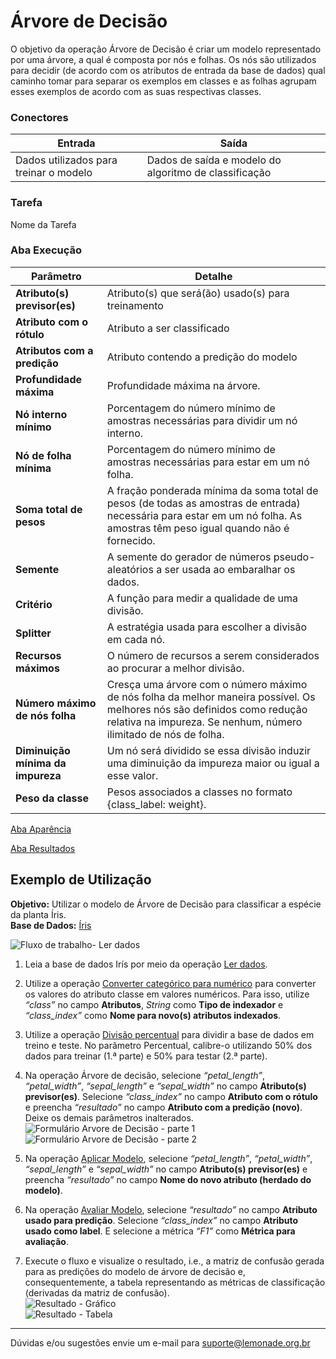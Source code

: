 # Árvore de Decisão
O objetivo da operação Árvore de Decisão é criar um modelo representado por uma árvore, a qual é composta por nós e folhas. Os nós são utilizados para decidir (de acordo com os atributos de entrada da base de dados) qual caminho tomar para separar os exemplos em classes e as folhas agrupam esses exemplos de acordo com as suas respectivas classes.

### Conectores
| Entrada | Saída |
| --- | --- |
| Dados utilizados para treinar o modelo | Dados de saída e modelo do algoritmo de classificação |

### Tarefa
Nome da Tarefa

### Aba Execução
| Parâmetro | Detalhe |
| --- | --- |
| **Atributo(s) previsor(es)** | Atributo(s) que será(ão) usado(s) para treinamento |
| **Atributo com o rótulo** | Atributo a ser classificado |
| **Atributos com a predição** | Atributo contendo a predição do modelo |
| **Profundidade máxima** | Profundidade máxima na árvore. |
| **Nó interno mínimo** | Porcentagem do número mínimo de amostras necessárias para dividir um nó interno. |
| **Nó de folha mínima** | Porcentagem do número mínimo de amostras necessárias para estar em um nó folha. |
| **Soma total de pesos** | A fração ponderada mínima da soma total de pesos (de todas as amostras de entrada) necessária para estar em um nó folha. As amostras têm peso igual quando não é fornecido. |
| **Semente** | A semente do gerador de números pseudo-aleatórios a ser usada ao embaralhar os dados. |
| **Critério** | A função para medir a qualidade de uma divisão. |
| **Splitter** | A estratégia usada para escolher a divisão em cada nó. |
| **Recursos máximos** | O número de recursos a serem considerados ao procurar a melhor divisão. |
| **Número máximo de nós folha** | Cresça uma árvore com o número máximo de nós folha da melhor maneira possível. Os melhores nós são definidos como redução relativa na impureza. Se nenhum, número ilimitado de nós de folha. |
| **Diminuição mínima da impureza** | Um nó será dividido se essa divisão induzir uma diminuição da impureza maior ou igual a esse valor. |
| **Peso da classe** | Pesos associados a classes no formato {class_label: weight}. |

[Aba Aparência][1]

[Aba Resultados][2] 


## Exemplo de Utilização
**Objetivo:** Utilizar o modelo de Árvore de Decisão para classificar a espécie da planta Íris.\
**Base de Dados:** [Íris][3]

![Fluxo de trabalho- Ler dados](/img/sklearn/aprendizado_de_maquina/classificacao_arvore_de_decisao/image5.png)

1. Leia a base de dados Irís por meio da operação [Ler dados][4].

2. Utilize a operação [Converter categórico para numérico][5] para converter os valores do atributo classe em valores numéricos. Para isso, utilize *“class”* no campo **Atributos**, *String* como **Tipo de indexador** e *“class_index”* como **Nome para novo(s) atributos indexados**.

3. Utilize a operação [Divisão percentual][6] para dividir a base de dados em treino e teste. No parâmetro Percentual, calibre-o utilizando 50% dos dados para treinar (1.ª parte) e 50% para testar (2.ª parte).

4. Na operação Árvore de decisão, selecione *“petal_length”*, *“petal_width”*, *“sepal_length”* e *“sepal_width”* no campo **Atributo(s) previsor(es)**. Selecione *“class_index”* no campo **Atributo com o rótulo** e preencha *“resultado”* no campo **Atributo com a predição (novo)**. Deixe os demais parâmetros inalterados.\
![Formulário Arvore de Decisão - parte 1](/img/sklearn/aprendizado_de_maquina/classificacao_arvore_de_decisao/image1.png)
![Formulário Arvore de Decisão - parte 2](/img/sklearn/aprendizado_de_maquina/classificacao_arvore_de_decisao/image2.png)

5. Na operação [Aplicar Modelo][7], selecione *“petal_length”*, *“petal_width”*, *“sepal_length”* e *“sepal_width”* no campo **Atributo(s) previsor(es)** e preencha *“resultado”* no campo **Nome do novo atributo (herdado do modelo)**. 

6. Na operação [Avaliar Modelo][8], selecione *“resultado”* no campo **Atributo usado para predição**. Selecione *“class_index”* no campo **Atributo usado como label**. E selecione a métrica *“F1”* como **Métrica para avaliação**. 

7. Execute o fluxo e visualize o resultado, i.e., a matriz de confusão gerada para as predições do modelo de árvore de decisão e, consequentemente, a tabela representando as métricas de classificação (derivadas da matriz de confusão).\
![Resultado - Gráfico](/img/sklearn/aprendizado_de_maquina/classificacao_arvore_de_decisao/image4.png)\
![Resultado - Tabela](/img/sklearn/aprendizado_de_maquina/classificacao_arvore_de_decisao/image3.png)

---
Dúvidas e/ou sugestões envie um e-mail para suporte@lemonade.org.br

[Impureza]: #impureza
[1]: /pt-br/sklearn/documentacao-geral/aba-aparencia.html
[2]: /pt-br/sklearn/documentacao-geral/aba-resultados.html
[3]: /pt-br/sklearn/base-de-dados/#iris
[4]: /pt-br/sklearn/entrada-e-saida/ler-dados.html
[5]: /pt-br/sklearn/pre-processamento-de-dados/representacao-de-atributos-converter-categorico-para-numerico.html
[6]: /pt-br/sklearn/pre-processamento-de-dados/amostragem-divisao-percentual.html
[7]: /pt-br/sklearn/modelo-e-avaliacao/aplicar-modelo.html
[8]: /pt-br/sklearn/modelo-e-avaliacao/avaliar-modelo.html